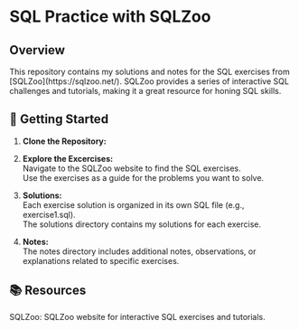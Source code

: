 <h1 align="left"> SQL Practice with SQLZoo </h1>

<h2 align="left"> Overview </h2>

<p align="left">
  This repository contains my solutions and notes for the SQL exercises from [SQLZoo](https://sqlzoo.net/). SQLZoo provides a series of interactive SQL challenges and tutorials, making it a great resource for honing SQL skills.
</p>

## 🚀 Getting Started

1. **Clone the Repository:**  <br>
 
2. **Explore the Excercises:**   <br>
   Navigate to the SQLZoo website to find the SQL exercises.<br>
   Use the exercises as a guide for the problems you want to solve. <br>
   
3. **Solutions:**   <br>
  Each exercise solution is organized in its own SQL file (e.g., exercise1.sql).<br>
  The solutions directory contains my solutions for each exercise.<br>
 
4. **Notes:**  <br>
  The notes directory includes additional notes, observations, or explanations related to specific exercises.<br>
  
## 📚 Resources
SQLZoo: SQLZoo website for interactive SQL exercises and tutorials.
